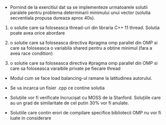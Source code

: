 - Pornind de la exercitiul dat sa se implementeze urmatoarele solutii paralele pentru problema determinarii minimului unui vector (solutia secventiala propusa dureaza aprox 40s).

1. o solutie care sa foloseasca thread-uri din libraria C++ 11 thread. Solutia poate avea orice abordare

2. o solutie care sa foloseasca directiva #pragma omp parallel din OMP si care sa foloseasca o variabila shared pentru a obtine minimul (fara a avea race condition)

3. o solutie care sa foloseasca directiva #pragma omp parallel din OMP si care sa foloseasca varaibile private pe fiecare thread

- Modul cum se face load balancing-ul ramane la latitudinea autorului.

- Se va incarca un fisier .cpp ce contine solutia

- Soluțiile vor fi verificate încrucișat cu MOSS de la Stanford. Soluțiile care au un grad de similaritate de cel putin 30% vor fi anulate.

- Solutiile care contin erori de compilare specifice bibliotecii OMP nu vor fi luate in considerare
